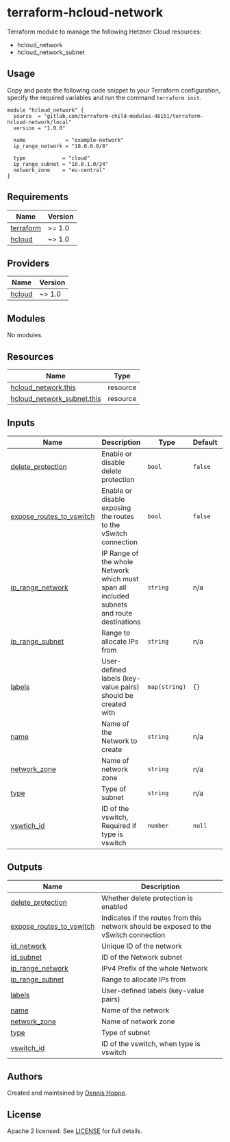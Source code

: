 # terraform-hcloud-network

Terraform module to manage the following Hetzner Cloud resources:

* hcloud_network
* hcloud_network_subnet

## Usage

Copy and paste the following code snippet to your Terraform configuration,
specify the required variables and run the command `terraform init`.

```hcl
module "hcloud_network" {
  source  = "gitlab.com/terraform-child-modules-48151/terraform-hcloud-network/local"
  version = "1.0.0"

  name             = "example-network"
  ip_range_network = "10.0.0.0/8"

  type            = "cloud"
  ip_range_subnet = "10.0.1.0/24"
  network_zone    = "eu-central"
}

```

<!-- BEGIN_TF_DOCS -->
## Requirements

| Name | Version |
|------|---------|
| <a name="requirement_terraform"></a> [terraform](#requirement\_terraform) | >= 1.0 |
| <a name="requirement_hcloud"></a> [hcloud](#requirement\_hcloud) | ~> 1.0 |

## Providers

| Name | Version |
|------|---------|
| <a name="provider_hcloud"></a> [hcloud](#provider\_hcloud) | ~> 1.0 |

## Modules

No modules.

## Resources

| Name | Type |
|------|------|
| [hcloud_network.this](https://registry.terraform.io/providers/hetznercloud/hcloud/latest/docs/resources/network) | resource |
| [hcloud_network_subnet.this](https://registry.terraform.io/providers/hetznercloud/hcloud/latest/docs/resources/network_subnet) | resource |

## Inputs

| Name | Description | Type | Default | Required |
|------|-------------|------|---------|:--------:|
| <a name="input_delete_protection"></a> [delete\_protection](#input\_delete\_protection) | Enable or disable delete protection | `bool` | `false` | no |
| <a name="input_expose_routes_to_vswitch"></a> [expose\_routes\_to\_vswitch](#input\_expose\_routes\_to\_vswitch) | Enable or disable exposing the routes to the vSwitch connection | `bool` | `false` | no |
| <a name="input_ip_range_network"></a> [ip\_range\_network](#input\_ip\_range\_network) | IP Range of the whole Network which must span all included subnets and route destinations | `string` | n/a | yes |
| <a name="input_ip_range_subnet"></a> [ip\_range\_subnet](#input\_ip\_range\_subnet) | Range to allocate IPs from | `string` | n/a | yes |
| <a name="input_labels"></a> [labels](#input\_labels) | User-defined labels (key-value pairs) should be created with | `map(string)` | `{}` | no |
| <a name="input_name"></a> [name](#input\_name) | Name of the Network to create | `string` | n/a | yes |
| <a name="input_network_zone"></a> [network\_zone](#input\_network\_zone) | Name of network zone | `string` | n/a | yes |
| <a name="input_type"></a> [type](#input\_type) | Type of subnet | `string` | n/a | yes |
| <a name="input_vswtich_id"></a> [vswtich\_id](#input\_vswtich\_id) | ID of the vswitch, Required if type is vswitch | `number` | `null` | no |

## Outputs

| Name | Description |
|------|-------------|
| <a name="output_delete_protection"></a> [delete\_protection](#output\_delete\_protection) | Whether delete protection is enabled |
| <a name="output_expose_routes_to_vswitch"></a> [expose\_routes\_to\_vswitch](#output\_expose\_routes\_to\_vswitch) | Indicates if the routes from this network should be exposed to the vSwitch connection |
| <a name="output_id_network"></a> [id\_network](#output\_id\_network) | Unique ID of the network |
| <a name="output_id_subnet"></a> [id\_subnet](#output\_id\_subnet) | ID of the Network subnet |
| <a name="output_ip_range_network"></a> [ip\_range\_network](#output\_ip\_range\_network) | IPv4 Prefix of the whole Network |
| <a name="output_ip_range_subnet"></a> [ip\_range\_subnet](#output\_ip\_range\_subnet) | Range to allocate IPs from |
| <a name="output_labels"></a> [labels](#output\_labels) | User-defined labels (key-value pairs) |
| <a name="output_name"></a> [name](#output\_name) | Name of the network |
| <a name="output_network_zone"></a> [network\_zone](#output\_network\_zone) | Name of network zone |
| <a name="output_type"></a> [type](#output\_type) | Type of subnet |
| <a name="output_vswitch_id"></a> [vswitch\_id](#output\_vswitch\_id) | ID of the vswitch, when type is vswitch |
<!-- END_TF_DOCS -->

## Authors

Created and maintained by [Dennis Hoppe](https://gitlab.com/dhoppeIT).

## License

Apache 2 licensed. See [LICENSE](LICENSE) for full details.
